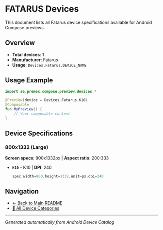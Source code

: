 # FATARUS Devices

This document lists all Fatarus device specifications available for Android Compose previews.

## Overview

- **Total devices**: 1
- **Manufacturer**: Fatarus
- **Usage**: `Devices.Fatarus.DEVICE_NAME`

## Usage Example

```kotlin
import se.premex.compose.preview.devices.*

@Preview(device = Devices.Fatarus.K10)
@Composable
fun MyPreview() {
    // Your composable content
}
```

## Device Specifications

### 800x1332 (Large)

**Screen specs**: 800x1332px | **Aspect ratio**: 200:333

- **`K10`** - K10 | **DPI**: 240
  ```kotlin
  spec:width=800,height=1332,unit=px,dpi=240
  ```

## Navigation

- [← Back to Main README](../../README.md)
- [📱 All Device Categories](../README.md)

---
*Generated automatically from Android Device Catalog*
